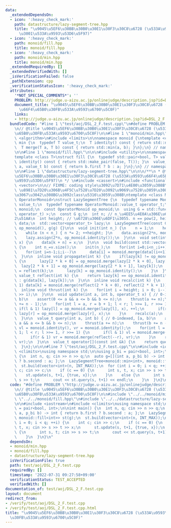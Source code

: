 ```yaml
---
data:
  _extendedDependsOn:
  - icon: ':heavy_check_mark:'
    path: datastructure/lazy-segment-tree.hpp
    title: "\u9045\u5EF6\u30BB\u30B0\u30E1\u30F3\u30C8\u6728 (\u533A\u9593\u66F4\u65B0\
      \u3001\u533A\u9593\u53D6\u5F97)"
  - icon: ':heavy_check_mark:'
    path: monoid/fill.hpp
    title: monoid/fill.hpp
  - icon: ':heavy_check_mark:'
    path: monoid/min.hpp
    title: monoid/min.hpp
  _extendedRequiredBy: []
  _extendedVerifiedWith: []
  _isVerificationFailed: false
  _pathExtension: cpp
  _verificationStatusIcon: ':heavy_check_mark:'
  attributes:
    '*NOT_SPECIAL_COMMENTS*': ''
    PROBLEM: http://judge.u-aizu.ac.jp/onlinejudge/description.jsp?id=DSL_2_F
    document_title: "\u9045\u5EF6\u30BB\u30B0\u30E1\u30F3\u30C8\u6728 (\u533A\u9593\
      \u66F4\u65B0\u30FB\u533A\u9593\u6700\u5C0F)"
    links:
    - http://judge.u-aizu.ac.jp/onlinejudge/description.jsp?id=DSL_2_F
  bundledCode: "#line 1 \"test/aoj/DSL_2_F.test.cpp\"\n#define PROBLEM \"http://judge.u-aizu.ac.jp/onlinejudge/description.jsp?id=DSL_2_F\"\
    \n// @title \u9045\u5EF6\u30BB\u30B0\u30E1\u30F3\u30C8\u6728 (\u533A\u9593\u66F4\
    \u65B0\u30FB\u533A\u9593\u6700\u5C0F)\n\n#line 1 \"monoid/min.hpp\"\n\n\n#include\
    \ <algorithm>\n#include <limits>\n\nnamespace monoid {\ntemplate <class T>\nstruct\
    \ min {\n  typedef T value_t;\n  T identity() const { return std::numeric_limits<T>::max();}\n\
    \  T merge(T a, T b) const { return std::min(a, b); }\n};\n} // namespace monoid\n\
    \n\n#line 1 \"monoid/fill.hpp\"\n\n\n#include <utility>\n\nnamespace monoid {\n\
    template <class T>\nstruct fill {\n  typedef std::pair<bool, T> value_t;\n  value_t\
    \ identity() const { return std::make_pair(false, T()); }\n  value_t merge(value_t\
    \ a, value_t b) const { return b.first ? b : a; }\n};\n} // namespace monoid\n\
    \n\n#line 1 \"datastructure/lazy-segment-tree.hpp\"\n\n\n/**\n * @title \u9045\
    \u5EF6\u30BB\u30B0\u30E1\u30F3\u30C8\u6728 (\u533A\u9593\u66F4\u65B0\u3001\u533A\
    \u9593\u53D6\u5F97)\n */ \n#include <cassert>\n#include <functional>\n#include\
    \ <vector>\n\n// FIXME: coding style\u3092\u7D71\u4E00\u3059\u308B\n// FIXME:\
    \ \u8981\u7D20\u306B\u4F5C\u7528\u7D20\u3092\u9069\u7528\u3059\u308B\u95A2\u6570\
    \u3067\u3042\u308BG\u3092class\u5316\u3059\u308B\ntemplate <class Monoid, class\
    \ OperatorMonoid>\nstruct LazySegmentTree {\n  typedef typename Monoid::value_t\
    \ value_t;\n  typedef typename OperatorMonoid::value_t operator_t;\n  const Monoid\
    \ monoid;\n  const OperatorMonoid op_monoid;\n  using G = std::function< value_t(value_t,\
    \ operator_t) >;\n  const G g;\n  int n; // n_\u4EE5\u4E0A\u306E\u6700\u5C0F\u306E\
    2\u51AA\n  int height; // \u6728\u306E\u6DF1\u3055. n == pow(2, height)\n  std::vector<value_t>\
    \ data;\n  std::vector<operator_t> lazy;\n  LazySegmentTree(const G g): monoid(),\
    \ op_monoid(), g(g) {}\n\n  void init(int n_) {\n    n = 1;\n    height = 0;\n\
    \    while (n < n_) { n *= 2; ++height; }\n    data.assign(2*n, monoid.identity());\n\
    \    lazy.assign(2*n, op_monoid.identity());\n  }\n\n  void set(int k, value_t\
    \ x) {\n    data[k + n] = x;\n  }\n\n  void build(const std::vector<value_t> &v)\
    \ {\n    int n_=v.size();\n    init(n_);\n    for(int i=0;i<n_;i++) data[n+i]=v[i];\n\
    \    for(int i=n-1;i;i--)\n      data[i] = monoid.merge(data[(i<<1)|0], data[(i<<1)|1]);\n\
    \  }\n\n  inline void propagate(int k) {\n    if(lazy[k] != op_monoid.identity())\
    \ {\n      lazy[2 * k + 0] = op_monoid.merge(lazy[2 * k + 0], lazy[k]);\n    \
    \  lazy[2 * k + 1] = op_monoid.merge(lazy[2 * k + 1], lazy[k]);\n      data[k]\
    \ = reflect(k);\n      lazy[k] = op_monoid.identity();\n    }\n  }\n\n  inline\
    \ value_t reflect(int k) {\n    return lazy[k] == op_monoid.identity() ? data[k]\
    \ : g(data[k], lazy[k]);\n  }\n\n  inline void recalc(int k) {\n    while(k >>=\
    \ 1) data[k] = monoid.merge(reflect(2 * k + 0), reflect(2 * k + 1));\n  }\n\n\
    \  inline void thrust(int k) {\n    for(int i = height; i > 0; i--) propagate(k\
    \ >> i);\n  }\n\n  void update(int a, int b, operator_t x) { // 0-indexed, [a,\
    \ b)\n    assert(0 <= a && a <= b && b <= n);\n    thrust(a += n);\n    thrust(b\
    \ += n - 1);\n    for(int l = a, r = b + 1; l < r; l >>= 1, r >>= 1) {\n     \
    \ if(l & 1) lazy[l] = op_monoid.merge(lazy[l], x), ++l;\n      if(r & 1) --r,\
    \ lazy[r] = op_monoid.merge(lazy[r], x);\n    }\n    recalc(a);\n    recalc(b);\n\
    \  }\n\n  value_t query(int a, int b) { // 0-indexed, [a, b)\n    assert(0 <=\
    \ a && a <= b && b <= n);\n    thrust(a += n);\n    thrust(b += n - 1);\n    value_t\
    \ vl = monoid.identity(), vr = monoid.identity();\n    for(int l = a, r = b +\
    \ 1; l < r; l >>= 1, r >>= 1) {\n      if(l & 1) vl = monoid.merge(vl, reflect(l++));\n\
    \      if(r & 1) vr = monoid.merge(reflect(--r), vr);\n    }\n    return monoid.merge(vl,\
    \ vr);\n  }\n\n  value_t operator[](const int &k) {\n    return query(k, k + 1);\n\
    \  }\n};\n\n\n#line 7 \"test/aoj/DSL_2_F.test.cpp\"\n\n#include <iostream>\n#include\
    \ <climits>\nusing namespace std;\n\nusing p_bi = pair<bool, int>;\n\nint main()\
    \ {\n  int n, q; cin >> n >> q;\n  auto g=[](int a, p_bi b) -> int { return b.first\
    \ ? b.second : a; };\n  LazySegmentTree<monoid::min<int>, monoid::fill<int>> st(g);\n\
    \  st.build(vector<int>(n, INT_MAX));\n  for (int i = 0; i < q; ++i) {\n    int\
    \ c; cin >> c;\n    if (c == 0) {\n      int s, t, x; cin >> s >> t >> x;\n  \
    \    st.update(s, t+1, {true, x});\n    }\n    else {\n      int s, t; cin >>\
    \ s >> t;\n      cout << st.query(s, t+1) << endl;\n    }\n  }\n}\n"
  code: "#define PROBLEM \"http://judge.u-aizu.ac.jp/onlinejudge/description.jsp?id=DSL_2_F\"\
    \n// @title \u9045\u5EF6\u30BB\u30B0\u30E1\u30F3\u30C8\u6728 (\u533A\u9593\u66F4\
    \u65B0\u30FB\u533A\u9593\u6700\u5C0F)\n\n#include \"../../monoid/min.hpp\"\n#include\
    \ \"../../monoid/fill.hpp\"\n#include \"../../datastructure/lazy-segment-tree.hpp\"\
    \n\n#include <iostream>\n#include <climits>\nusing namespace std;\n\nusing p_bi\
    \ = pair<bool, int>;\n\nint main() {\n  int n, q; cin >> n >> q;\n  auto g=[](int\
    \ a, p_bi b) -> int { return b.first ? b.second : a; };\n  LazySegmentTree<monoid::min<int>,\
    \ monoid::fill<int>> st(g);\n  st.build(vector<int>(n, INT_MAX));\n  for (int\
    \ i = 0; i < q; ++i) {\n    int c; cin >> c;\n    if (c == 0) {\n      int s,\
    \ t, x; cin >> s >> t >> x;\n      st.update(s, t+1, {true, x});\n    }\n    else\
    \ {\n      int s, t; cin >> s >> t;\n      cout << st.query(s, t+1) << endl;\n\
    \    }\n  }\n}\n"
  dependsOn:
  - monoid/min.hpp
  - monoid/fill.hpp
  - datastructure/lazy-segment-tree.hpp
  isVerificationFile: true
  path: test/aoj/DSL_2_F.test.cpp
  requiredBy: []
  timestamp: '2022-07-31 09:27:58+09:00'
  verificationStatus: TEST_ACCEPTED
  verifiedWith: []
documentation_of: test/aoj/DSL_2_F.test.cpp
layout: document
redirect_from:
- /verify/test/aoj/DSL_2_F.test.cpp
- /verify/test/aoj/DSL_2_F.test.cpp.html
title: "\u9045\u5EF6\u30BB\u30B0\u30E1\u30F3\u30C8\u6728 (\u533A\u9593\u66F4\u65B0\
  \u30FB\u533A\u9593\u6700\u5C0F)"
---
```

